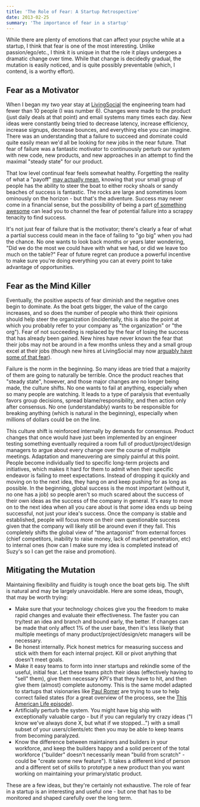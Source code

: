 ```yaml
---
title: 'The Role of Fear: A Startup Retrospective'
date: 2013-02-25
summary: 'The importance of fear in a startup'
---
```

While there are plenty of emotions that can affect your psyche while at a startup, I think that fear is one of the most interesting.  Unlike passion/ego/etc., I think it is unique in that the role it plays undergoes a dramatic change over time.  While that change is decidedly gradual, the mutation is easily noticed, and is quite possibly preventable (which, I contend, is a worthy effort).

## Fear as a Motivator
When I began my two year stay at [LivingSocial](http://livingsocial.com) the engineering team had fewer than 10 people (I was number 6).  Changes were made to the product (just daily deals at that point) and email systems many times each day.  New ideas were constantly being tried to decrease latency, increase efficiency, increase signups, decrease bounces, and everything else you can imagine.  There was an understanding that a failure to succeed and dominate could quite easily mean we'd all be looking for new jobs in the near future.  That fear of failure was a fantastic motivator to continuously perturb our system with new code, new products, and new approaches in an attempt to find the maximal "steady state" for our product.

That low level continual fear feels somewhat healthy.  Forgetting the reality of what a "payoff" [may actually mean](http://www.wallstreetoasis.com/blog/why-you-should-reject-that-start-up-job), knowing that your small group of people has the ability to steer the boat to either rocky shoals or sandy beaches of success is fantastic.  The rocks are large and sometimes loom ominously on the horizon - but that's the adventure.  Success may never come in a financial sense, but the possibility of being a part [of something awesome](http://www.guinnessworldrecords.com/records-1000/most-online-vouchers-sold-in-24-hours/) can lead you to channel the fear of potential failure into a scrappy tenacity to find success.

It's not just fear of failure that is the motivator; there's clearly a fear of what a partial success could mean in the face of failing to "go big" when you had the chance.  No one wants to look back months or years later wondering, "Did we do the most we could have with what we had, or did we leave too much on the table?"  Fear of future regret can produce a powerful incentive to make sure you're doing everything you can at every point to take advantage of opportunities.

## Fear as the Mind Killer
Eventually, the positive aspects of fear diminish and the negative ones begin to dominate.  As the boat gets bigger, the value of the cargo increases, and so does the number of people who think their opinions should help steer the organization (incidentally, this is also the point at which you probably refer to your company as "the organization" or "the org").  Fear of not succeeding is replaced by the fear of losing the success that has already been gained.  New hires have never known the fear that their jobs may not be around in a few months unless they and a small group excel at their jobs (though new hires at LivingSocial may now [arguably have some of that fear](http://techcrunch.com/2012/11/29/livingsocial-confirms-layoffs-400-all-but-a-couple-dozen-in-the-u-s-10-of-workforce/)).

Failure is the norm in the beginning.  So many ideas are tried that a majority of them are going to naturally be terrible.  Once the product reaches that "steady state", however, and those major changes are no longer being made, the culture shifts.  No one wants to fail at anything, especially when so many people are watching.  It leads to a type of paralysis that eventually favors group decisions, spread blame/responsibility, and then action only after consensus.  No one (understandably) wants to be responsible for breaking anything (which is natural in the beginning), especially when millions of dollars could be on the line.

This culture shift is reinforced internally by demands for consensus.  Product changes that once would have just been implemented by an engineer testing something eventually required a room full of product/project/design managers to argue about every change over the course of multiple meetings.  Adaptation and maneuvering are simply painful at this point.  People become individually tied to specific long-term projects and initiatives, which makes it hard for them to admit when their specific endeavor is failing to meet expectations.  Instead of dropping it quickly and moving on to the next idea, they hang on and keep pushing for as long as possible.  In the beginning, global success is the most important (without it, no one has a job) so people aren't so much scared about the success of their own ideas as the success of the company in general.  It's easy to move on to the next idea when all you care about is that _some_ idea ends up being successful, not just _your_ idea's success.  Once the company is stable and established, people will focus more on their own questionable success given that the company will likely still be around even if they fail.  This completely shifts the global view of "the antagonist" from external forces (chief competitors, inability to raise money, lack of market penetration, etc) to internal ones (how can I make sure my idea is completed instead of Suzy's so I can get the raise and promotion).

## Mitigating the Mutation
Maintaining flexibility and fluidity is tough once the boat gets big.  The shift is natural and may be largely unavoidable.  Here are some ideas, though, that may be worth trying:

* Make sure that your technology choices give you the freedom to make rapid changes and evaluate their effectiveness.  The faster you can try/test an idea and branch and bound early, the better.  If changes can be made that only affect 1% of the user base, then it's less likely that multiple meetings of many product/project/design/etc managers will be necessary.
* Be honest internally.  Pick honest metrics for measuring success and stick with them for each internal project.  Kill or pivot anything that doesn't meet goals.
* Make it easy teams to form into inner startups and rekindle some of the useful, initial fear.  Let these teams pitch their ideas (effectively having to "sell" them), give them necessary KPI's that they have to hit, and then give them (almost) complete autonomy.  This is the same model adapted to startups that visionaries like [Paul Romer](http://www.ted.com/talks/paul_romer.html) are trying to use to help correct failed states (for a great overview of the process, see the [This American Life episode](http://www.thisamericanlife.org/radio-archives/episode/483/self-improvement-kick?act=2)).
* Artificially perturb the system.  You might have big ship with exceptionally valuable cargo - but if you can regularly try crazy ideas ("I know we've always done X, but what if we stopped...") with a small subset of your users/clients/etc then you may be able to keep teams from becoming paralyzed.
* Know the difference between maintainers and builders in your workforce, and keep the builders happy and a solid percent of the total workforce ("builder" doesn't necessarily mean "build from scratch" - could be "create some new feature").  It takes a different kind of person and a different set of skills to prototype a new product than you want working on maintaining your primary/static product.

These are a few ideas, but they're certainly not exhaustive.  The role of fear in a startup is an interesting and useful one - but one that has to be monitored and shaped carefully over the long term.

